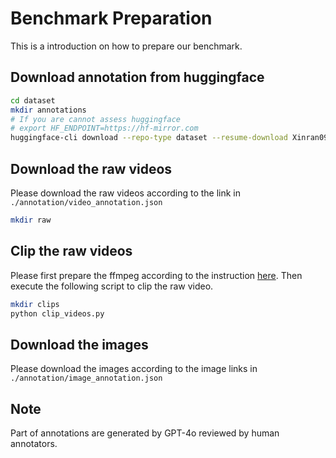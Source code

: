 # Benchmark Preparation 
This is a introduction on how to prepare our benchmark.

## Download annotation from huggingface

```bash
cd dataset
mkdir annotations
# If you are cannot assess huggingface
# export HF_ENDPOINT=https://hf-mirror.com
huggingface-cli download --repo-type dataset --resume-download Xinran0906/CineTechBench --local-dir ./annotation
```

## Download the raw videos 
Please download the raw videos according to the link in `./annotation/video_annotation.json`
```bash
mkdir raw
```

## Clip the raw videos 
Please first prepare the ffmpeg according to the instruction [here](./ffmpeg.md). Then execute the following script to clip the raw video.

```bash
mkdir clips
python clip_videos.py
```

## Download the images
Please download the images according to the image links in `./annotation/image_annotation.json`

## Note
Part of annotations are generated by GPT-4o reviewed by human annotators.
